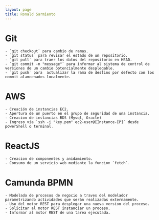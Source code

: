 ```yaml
---
layout: page
title: Ronald Sarmiento
---
```

# Git

    - `git checkout` para cambio de ramas.
    - `git status` para revisar el estado de un repositorio.
    - `git pull` para traer los datos del repositorio en HEAD.
    - `git commit -m "message"` para informar al sistema de control de versiones de un cambio potencialmente desplegable.
    - `git push` para  actualizar la rama de destino por defecto con los commit alamcenados localmente.

# AWS

    - Creación de instancias EC2.
    - Apertura de un puerto en el grupo de seguridad de una instancia.
    - Creacion de instancias RDS (Mysql, Oracle)
    - Ingreso via `ssh -i "key.pem" ec2-user@[Instance-IP]` desde powerShell o terminal.

# ReactJS

    - Creacion de componentes y anidamiento.
    - Consumo de un servicio web mediante la funcion `fetch`.

# Camunda BPMN

    - Modelado de procesos de negocio a traves del modelador parametrizando actividades que serán realizadas externamente.
    - Uso del motor REST para desplegar una nueva version del proceso.
    - Solicitar al motor REST instanciar un proceso.
    - Informar al motor REST de una tarea ejecutada.

